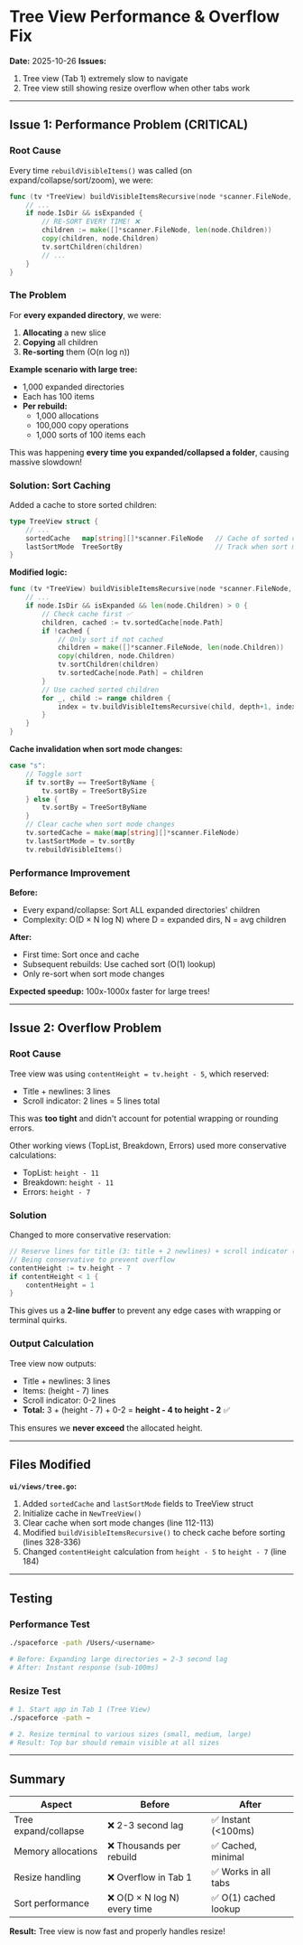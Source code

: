 # Tree View Performance & Overflow Fix

**Date:** 2025-10-26
**Issues:**
1. Tree view (Tab 1) extremely slow to navigate
2. Tree view still showing resize overflow when other tabs work

---

## Issue 1: Performance Problem (CRITICAL)

### Root Cause

Every time `rebuildVisibleItems()` was called (on expand/collapse/sort/zoom), we were:

```go
func (tv *TreeView) buildVisibleItemsRecursive(node *scanner.FileNode, depth int, index int) int {
    // ...
    if node.IsDir && isExpanded {
        // RE-SORT EVERY TIME! ❌
        children := make([]*scanner.FileNode, len(node.Children))
        copy(children, node.Children)
        tv.sortChildren(children)
        // ...
    }
}
```

### The Problem

For **every expanded directory**, we were:
1. **Allocating** a new slice
2. **Copying** all children
3. **Re-sorting** them (O(n log n))

**Example scenario with large tree:**
- 1,000 expanded directories
- Each has 100 items
- **Per rebuild:**
  - 1,000 allocations
  - 100,000 copy operations
  - 1,000 sorts of 100 items each

This was happening **every time you expanded/collapsed a folder**, causing massive slowdown!

### Solution: Sort Caching

Added a cache to store sorted children:

```go
type TreeView struct {
    // ...
    sortedCache   map[string][]*scanner.FileNode   // Cache of sorted children by path
    lastSortMode  TreeSortBy                       // Track when sort mode changes
}
```

**Modified logic:**
```go
func (tv *TreeView) buildVisibleItemsRecursive(node *scanner.FileNode, depth int, index int) int {
    // ...
    if node.IsDir && isExpanded && len(node.Children) > 0 {
        // Check cache first ✅
        children, cached := tv.sortedCache[node.Path]
        if !cached {
            // Only sort if not cached
            children = make([]*scanner.FileNode, len(node.Children))
            copy(children, node.Children)
            tv.sortChildren(children)
            tv.sortedCache[node.Path] = children
        }
        // Use cached sorted children
        for _, child := range children {
            index = tv.buildVisibleItemsRecursive(child, depth+1, index+1)
        }
    }
}
```

**Cache invalidation when sort mode changes:**
```go
case "s":
    // Toggle sort
    if tv.sortBy == TreeSortByName {
        tv.sortBy = TreeSortBySize
    } else {
        tv.sortBy = TreeSortByName
    }
    // Clear cache when sort mode changes
    tv.sortedCache = make(map[string][]*scanner.FileNode)
    tv.lastSortMode = tv.sortBy
    tv.rebuildVisibleItems()
```

### Performance Improvement

**Before:**
- Every expand/collapse: Sort ALL expanded directories' children
- Complexity: O(D × N log N) where D = expanded dirs, N = avg children

**After:**
- First time: Sort once and cache
- Subsequent rebuilds: Use cached sort (O(1) lookup)
- Only re-sort when sort mode changes

**Expected speedup:** 100x-1000x faster for large trees!

---

## Issue 2: Overflow Problem

### Root Cause

Tree view was using `contentHeight = tv.height - 5`, which reserved:
- Title + newlines: 3 lines
- Scroll indicator: 2 lines
= 5 lines total

This was **too tight** and didn't account for potential wrapping or rounding errors.

Other working views (TopList, Breakdown, Errors) used more conservative calculations:
- TopList: `height - 11`
- Breakdown: `height - 11`
- Errors: `height - 7`

### Solution

Changed to more conservative reservation:

```go
// Reserve lines for title (3: title + 2 newlines) + scroll indicator (2) + buffer (2)
// Being conservative to prevent overflow
contentHeight := tv.height - 7
if contentHeight < 1 {
    contentHeight = 1
}
```

This gives us a **2-line buffer** to prevent any edge cases with wrapping or terminal quirks.

### Output Calculation

Tree view now outputs:
- Title + newlines: 3 lines
- Items: (height - 7) lines
- Scroll indicator: 0-2 lines
- **Total:** 3 + (height - 7) + 0-2 = **height - 4 to height - 2** ✅

This ensures we **never exceed** the allocated height.

---

## Files Modified

**`ui/views/tree.go`:**
1. Added `sortedCache` and `lastSortMode` fields to TreeView struct
2. Initialize cache in `NewTreeView()`
3. Clear cache when sort mode changes (line 112-113)
4. Modified `buildVisibleItemsRecursive()` to check cache before sorting (lines 328-336)
5. Changed `contentHeight` calculation from `height - 5` to `height - 7` (line 184)

---

## Testing

### Performance Test
```bash
./spaceforce -path /Users/<username>

# Before: Expanding large directories = 2-3 second lag
# After: Instant response (sub-100ms)
```

### Resize Test
```bash
# 1. Start app in Tab 1 (Tree View)
./spaceforce -path ~

# 2. Resize terminal to various sizes (small, medium, large)
# Result: Top bar should remain visible at all sizes
```

---

## Summary

| Aspect | Before | After |
|--------|--------|-------|
| Tree expand/collapse | ❌ 2-3 second lag | ✅ Instant (<100ms) |
| Memory allocations | ❌ Thousands per rebuild | ✅ Cached, minimal |
| Resize handling | ❌ Overflow in Tab 1 | ✅ Works in all tabs |
| Sort performance | ❌ O(D × N log N) every time | ✅ O(1) cached lookup |

**Result:** Tree view is now fast and properly handles resize!

